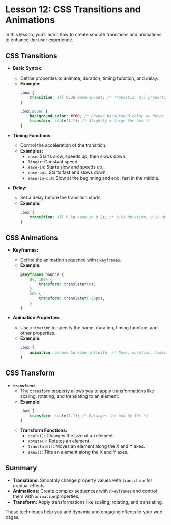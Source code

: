 # **Lesson 12: CSS Transitions and Animations**

In this lesson, you’ll learn how to create smooth transitions and animations to enhance the user experience.

## **CSS Transitions**

- **Basic Syntax:**
  - Define properties to animate, duration, timing function, and delay.
  - **Example:**
    ```css
    .box {
        transition: all 0.3s ease-in-out; /* Transition all properties over 0.3 seconds */
    }

    .box:hover {
        background-color: #f00; /* Change background color on hover */
        transform: scale(1.1); /* Slightly enlarge the box */
    }
    ```

- **Timing Functions:**
  - Control the acceleration of the transition.
  - **Examples:**
    - `ease`: Starts slow, speeds up, then slows down.
    - `linear`: Constant speed.
    - `ease-in`: Starts slow and speeds up.
    - `ease-out`: Starts fast and slows down.
    - `ease-in-out`: Slow at the beginning and end, fast in the middle.

- **Delay:**
  - Set a delay before the transition starts.
  - **Example:**
    ```css
    .box {
        transition: all 0.5s ease-in 0.2s; /* 0.5s duration, 0.2s delay */
    }
    ```

## **CSS Animations**

- **Keyframes:**
  - Define the animation sequence with `@keyframes`.
  - **Example:**
    ```css
    @keyframes bounce {
        0%, 100% {
            transform: translateY(0);
        }
        50% {
            transform: translateY(-30px);
        }
    }
    ```

- **Animation Properties:**
  - Use `animation` to specify the name, duration, timing function, and other properties.
  - **Example:**
    ```css
    .box {
        animation: bounce 1s ease infinite; /* Name, duration, timing function, iteration count */
    }
    ```

## **CSS Transform**

- **`transform`:**
  - The `transform` property allows you to apply transformations like scaling, rotating, and translating to an element.
  - **Example:**
    ```css
    .box {
        transform: scale(1.1); /* Enlarges the box by 10% */
    }
    ```
  - **Transform Functions:**
    - `scale()`: Changes the size of an element.
    - `rotate()`: Rotates an element.
    - `translate()`: Moves an element along the X and Y axes.
    - `skew()`: Tilts an element along the X and Y axes.

## **Summary**

- **Transitions:** Smoothly change property values with `transition` for gradual effects.
- **Animations:** Create complex sequences with `@keyframes` and control them with `animation` properties.
- **Transform:** Apply transformations like scaling, rotating, and translating.

These techniques help you add dynamic and engaging effects to your web pages.

<!--stackedit_data:
eyJoaXN0b3J5IjpbMTgyMjQxNzk0MywxODMzMTk2MTBdfQ==
-->